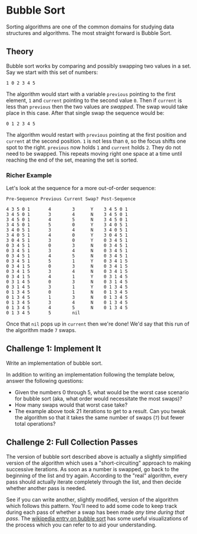 # Bubble Sort

Sorting algorithms are one of the common domains for studying data structures and algorithms. The most straight forward is Bubble Sort.

## Theory

Bubble sort works by comparing and possibly swapping two values in a set. Say we start with this set of numbers:

```
1 0 2 3 4 5
```

The algorithm would start with a variable `previous` pointing to the first element,
`1` and `current` pointing to the second value `0`. Then if `current` is
less than `previous` then the two values are *swapped*. The swap would take
place in this case. After that single swap the sequence would be:

```
0 1 2 3 4 5
```

The algorithm would restart with `previous` pointing at the first position and
`current` at the second position. `1` is not less than `0`, so the focus shifts
one spot to the right. `previous` now holds `1` and `current` holds `2`. They
do not need to be swapped. This repeats moving right one space at a time until
reaching the end of the set, meaning the set is sorted.

### Richer Example

Let's look at the sequence for a more out-of-order sequence:

```
Pre-Sequence Previous Current Swap? Post-Sequence

4 3 5 0 1       4        3      Y    3 4 5 0 1
3 4 5 0 1       3        4      N    3 4 5 0 1
3 4 5 0 1       4        5      N    3 4 5 0 1
3 4 5 0 1       5        0      Y    3 4 0 5 1
3 4 0 5 1       3        4      N    3 4 0 5 1
3 4 0 5 1       4        0      Y    3 0 4 5 1
3 0 4 5 1       3        0      Y    0 3 4 5 1
0 3 4 5 1       0        3      N    0 3 4 5 1
0 3 4 5 1       3        4      N    0 3 4 5 1
0 3 4 5 1       4        5      N    0 3 4 5 1
0 3 4 5 1       5        1      Y    0 3 4 1 5
0 3 4 1 5       0        3      N    0 3 4 1 5
0 3 4 1 5       3        4      N    0 3 4 1 5
0 3 4 1 5       4        1      Y    0 3 1 4 5
0 3 1 4 5       0        3      N    0 3 1 4 5
0 3 1 4 5       3        1      Y    0 1 3 4 5
0 1 3 4 5       0        1      N    0 1 3 4 5
0 1 3 4 5       1        3      N    0 1 3 4 5
0 1 3 4 5       3        4      N    0 1 3 4 5
0 1 3 4 5       4        5      N    0 1 3 4 5
0 1 3 4 5       5        nil
```

Once that `nil` pops up in `current` then we're done! We'd say that this run
of the algorithm made `7` swaps.

## Challenge 1: Implement It

Write an implementation of bubble sort.

In addition to writing an implementation following the template below, answer
the following questions:

* Given the numbers 0 through 5, what would be the worst case scenario for
bubble sort (aka, what order would necessitate the most swaps)?
* How many swaps would that worst case take?
* The example above took 21 iterations to get to a result. Can you tweak the
algorithm so that it takes the same number of swaps (`7`) but fewer total operations?

## Challenge 2: Full Collection Passes

The version of bubble sort described above is actually a slightly simplified version of the algorithm which uses a "short-circuiting" approach to making successive iterations. As soon as a number is swapped, go back to the beginning of the list and try again. According to the "real" algorithm, every pass should actually iterate completely through the list, and then decide whether another pass is needed.

See if you can write another, slightly modified, version of the algorithm which follows this pattern. You'll need to add some code to keep track during each pass of whether a swap has been made _any time during that pass_. The [wikipedia entry on bubble sort](http://en.wikipedia.org/wiki/Bubble_sort) has some useful visualizations of the process which you can refer to to aid your understanding.
